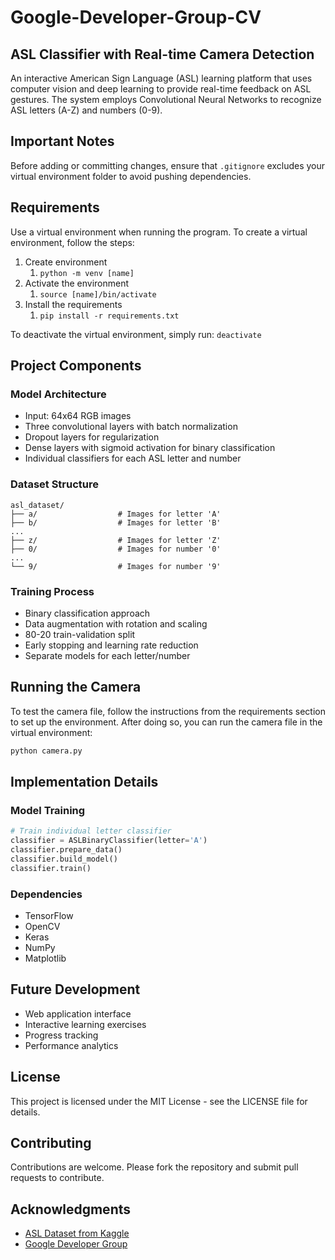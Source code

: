 # Google-Developer-Group-CV 
## ASL Classifier with Real-time Camera Detection

An interactive American Sign Language (ASL) learning platform that uses computer vision and deep learning to provide real-time feedback on ASL gestures. The system employs Convolutional Neural Networks to recognize ASL letters (A-Z) and numbers (0-9).

## Important Notes
Before adding or committing changes, ensure that `.gitignore` excludes your virtual environment folder to avoid pushing dependencies.

## Requirements
Use a virtual environment when running the program. To create a virtual environment, follow the steps:
1. Create environment
   1. `python -m venv [name]`
2. Activate the environment
   1. `source [name]/bin/activate`
3. Install the requirements
   1. `pip install -r requirements.txt`

To deactivate the virtual environment, simply run: `deactivate`

## Project Components

### Model Architecture
- Input: 64x64 RGB images
- Three convolutional layers with batch normalization
- Dropout layers for regularization
- Dense layers with sigmoid activation for binary classification
- Individual classifiers for each ASL letter and number

### Dataset Structure
```
asl_dataset/
├── a/                  # Images for letter 'A'
├── b/                  # Images for letter 'B'
...
├── z/                  # Images for letter 'Z'
├── 0/                  # Images for number '0'
...
└── 9/                  # Images for number '9'
```

### Training Process
- Binary classification approach
- Data augmentation with rotation and scaling
- 80-20 train-validation split
- Early stopping and learning rate reduction
- Separate models for each letter/number

## Running the Camera
To test the camera file, follow the instructions from the requirements section to set up the environment. After doing so, you can run the camera file in the virtual environment:
```bash
python camera.py
```

## Implementation Details

### Model Training
```python
# Train individual letter classifier
classifier = ASLBinaryClassifier(letter='A')
classifier.prepare_data()
classifier.build_model()
classifier.train()
```

### Dependencies
- TensorFlow
- OpenCV
- Keras
- NumPy
- Matplotlib

## Future Development
- Web application interface
- Interactive learning exercises
- Progress tracking
- Performance analytics

## License
This project is licensed under the MIT License - see the LICENSE file for details.

## Contributing
Contributions are welcome. Please fork the repository and submit pull requests to contribute.

## Acknowledgments
- [ASL Dataset from Kaggle](https://www.kaggle.com/datasets/ayuraj/asl-dataset)
- [Google Developer Group](https://gdg.community.dev/gdg-on-campus-new-york-university-new-york-united-states/)
